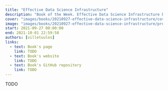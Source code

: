 ```yaml
---
title: "Effective Data Science Infrastructure"
description: "Book of the Week. Effective Data Science Infrastructure by Ville Tuulos"
cover: "images/books/20210927-effective-data-science-infrastructure/cover.jpg"
image: "images/books/20210927-effective-data-science-infrastructure/preview.jpg"
start: 2021-09-27 00:00:00
end: 2021-10-01 22:59:58
authors: [villetuulos]
links: 
  - text: Book's page
    link: TODO
  - text: Book's website
    link: TODO
  - text: Book's GitHub repository
    link: TODO
---
```


TODO